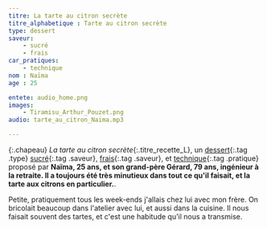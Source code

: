 ```yaml
---
titre: La tarte au citron secrète
titre_alphabetique : Tarte au citron secrète
type: dessert
saveur: 
    - sucré
    - frais
car_pratiques:
    - technique
nom : Naïma
age : 25

entete: audio_home.png
images:
    - Tiramisu_Arthur_Pouzet.png
audio: tarte_au_citron_Naima.mp3

---
```

{:.chapeau}
*La tarte au citron secrète*{:.titre_recette_L}, un [dessert](/dessert){:.tag .type} [sucré](/sucre){:.tag .saveur}, [frais](/frais){:.tag .saveur}, et [technique](/technique){:.tag .pratique} proposé par **Naïma, 25 ans, et son grand-père Gérard, 79 ans, ingénieur à la retraite. Il a toujours été très minutieux dans tout ce qu'il faisait, et la tarte aux citrons en particulier.**.

 Petite, pratiquement tous les week-ends j'allais chez lui avec mon frère. On bricolait beaucoup dans l'atelier avec lui, et aussi dans la cuisine. Il nous faisait souvent des tartes, et c'est une habitude qu'il nous a transmise.